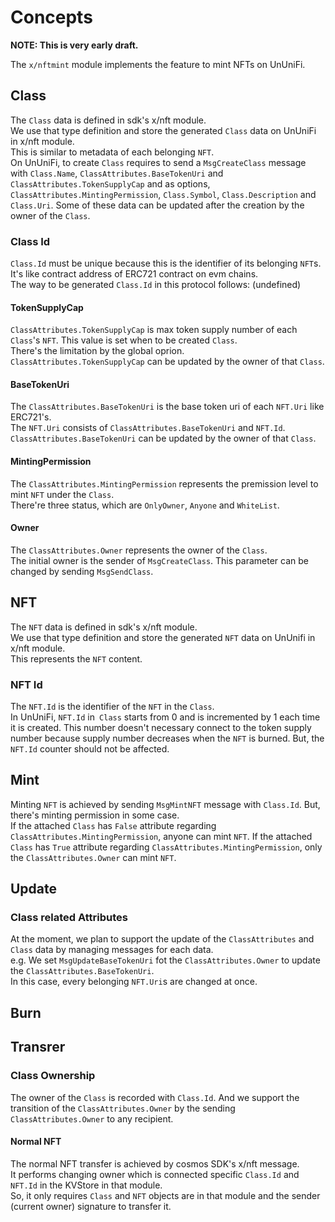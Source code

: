 # Concepts

**NOTE: This is very early draft.**

The `x/nftmint` module implements the feature to mint NFTs on UnUniFi.

## Class

The `Class` data is defined in sdk's x/nft module.   
We use that type definition and store the generated `Class` data on UnUniFi in x/nft module.   
This is similar to metadata of each belonging `NFT`.   
On UnUniFi, to create `Class` requires to send a `MsgCreateClass` message with `Class.Name`, `ClassAttributes.BaseTokenUri` and `ClassAttributes.TokenSupplyCap` and as options, `ClassAttributes.MintingPermission`, `Class.Symbol`, `Class.Description` and `Class.Uri`.
Some of these data can be updated after the creation by the owner of the `Class`.

### Class Id

`Class.Id` must be unique because this is the identifier of its belonging `NFT`s. It's like contract address of ERC721 contract on evm chains.   
The way to be generated `Class.Id` in this protocol follows: 
(undefined)

#### TokenSupplyCap

`ClassAttributes.TokenSupplyCap` is max token supply number of each `Class`'s `NFT`. This value is set when to be created `Class`.   
There's the limitation by the global oprion.   
`ClassAttributes.TokenSupplyCap` can be updated by the owner of that `Class`.

#### BaseTokenUri

The `ClassAttributes.BaseTokenUri` is the base token uri of each `NFT.Uri` like ERC721's.   
The `NFT.Uri` consists of `ClassAttributes.BaseTokenUri` and `NFT.Id`.
`ClassAttributes.BaseTokenUri` can be updated by the owner of that `Class`.

#### MintingPermission

The `ClassAttributes.MintingPermission` represents the premission level to mint `NFT` under the `Class`.   
There're three status, which are `OnlyOwner`, `Anyone` and `WhiteList`.

#### Owner

The `ClassAttributes.Owner` represents the owner of the `Class`.   
The initial owner is the sender of `MsgCreateClass`. This parameter can be changed by sending `MsgSendClass`.

## NFT

The `NFT` data is defined in sdk's x/nft module.   
We use that type definition and store the generated `NFT` data on UnUnifi in x/nft module.   
This represents the `NFT` content.

### NFT Id

The `NFT.Id` is the identifier of the `NFT` in the `Class`.   
In UnUniFi, `NFT.Id` in` Class` starts from 0 and is incremented by 1 each time it is created. This number doesn't necessary connect to the token supply number because supply number decreases when the `NFT` is burned. But, the `NFT.Id` counter should not be affected.

## Mint

Minting `NFT` is achieved by sending `MsgMintNFT` message with `Class.Id`. 
But, there's minting permission in some case.   
If the attached `Class` has `False` attribute regarding `ClassAttributes.MintingPermission`, anyone can mint `NFT`.
If the attached `Class` has `True` attribute regarding `ClassAttributes.MintingPermission`, only the `ClassAttributes.Owner` can mint `NFT`.

## Update

### Class related Attributes

At the moment, we plan to support the update of the `ClassAttributes` and `Class` data by managing messages for each data.   
e.g. We set `MsgUpdateBaseTokenUri` fot the `ClassAttributes.Owner` to update the `ClassAttributes.BaseTokenUri`.   
In this case, every belonging `NFT.Uri`s are changed at once.

## Burn



## Transrer

### Class Ownership

The owner of the `Class` is recorded with `Class.Id`.
And we support the transition of the `ClassAttributes.Owner` by the sending `ClassAttributes.Owner` to any recipient.

#### Normal NFT

The normal NFT transfer is achieved by cosmos SDK's x/nft message.   
It performs changing owner which is connected specific `Class.Id` and `NFT.Id` in the KVStore in that module.   
So, it only requires `Class` and `NFT` objects are in that module and the sender (current owner) signature to transfer it.
